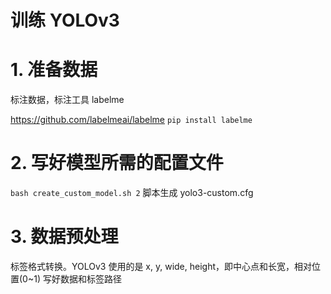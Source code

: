 # 训练 YOLOv3

# 1. 准备数据

标注数据，标注工具 labelme

https://github.com/labelmeai/labelme
`pip install labelme`

# 2. 写好模型所需的配置文件

`bash create_custom_model.sh 2`
脚本生成 yolo3-custom.cfg

# 3. 数据预处理

标签格式转换。YOLOv3 使用的是 x, y, wide, height，即中心点和长宽，相对位置(0~1)
写好数据和标签路径
